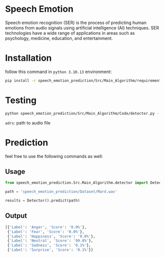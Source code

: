 # Speech Emotion

Speech emotion recognition (SER) is the process of predicting human emotions from audio signals using artificial intelligence (AI) techniques. SER technologies have a wide range of applications in areas such as psychology, medicine, education, and entertainment.

# Installation

follow this command in `python 3.10.13` environment:

```bash
pip install -r speech_emotion_prediction/Src/Main_Algorithm/requirements.txt
```

# Testing

```bash
python speech_emotion_prediction/Src/Main_Algorithm/Code/detector.py --adrs
```
`adrs`: path to audio file

# Prediction

feel free to use the following commands as well:

## Usage

```python
from speech_emotion_prediction.Src.Main_Algorithm.detector import Detector

path = 'speech_emotion_prediction/Dataset/Mard.wav'

results = Detector().predict(path)
```

## Output

```python
[{'Label': 'Anger', 'Score': '0.0%'},
 {'Label': 'Fear', 'Score': '0.0%'},
 {'Label': 'Happiness', 'Score': '0.0%'},
 {'Label': 'Neutral', 'Score': '99.8%'},
 {'Label': 'Sadness', 'Score': '0.1%'},
 {'Label': 'Surprise', 'Score': '0.1%'}]
```